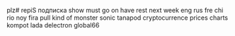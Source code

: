 plz# repiS
подписка
show must go on
have
rest
next week
eng
rus
fre
chi
rio
noy
fira pull
kind of monster
sonic
tanapod
cryptocurrence prices
charts
kompot
lada
delectron
global66
